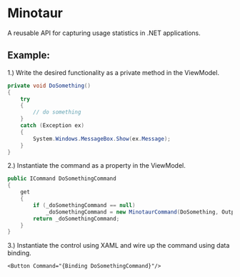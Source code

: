 # Minotaur
A reusable API for capturing usage statistics in .NET applications.

## Example:

1.) Write the desired functionality as a private method in the ViewModel.
```c#
private void DoSomething()
{
    try
    {
        // do something
    }
    catch (Exception ex)
    {
        System.Windows.MessageBox.Show(ex.Message);
    }
}
```

2.) Instantiate the command as a property in the ViewModel.
```c#
public ICommand DoSomethingCommand
{
    get
    {
        if (_doSomethingCommand == null)
            _doSomethingCommand = new MinotaurCommand(DoSomething, OutputFormat.Console);
        return _doSomethingCommand;
    }
}
```

3.) Instantiate the control using XAML and wire up the command using data binding.
```xaml
<Button Command="{Binding DoSomethingCommand}"/>
```
